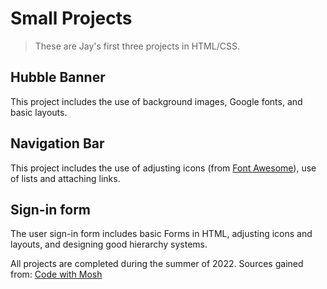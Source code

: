 # Small Projects

> These are Jay's first three projects in HTML/CSS.

## Hubble Banner
This project includes the use of background images, Google fonts, and basic layouts.

## Navigation Bar
This project includes the use of adjusting icons (from [Font Awesome](https://fontawesome.com/)), use of lists and attaching links.

## Sign-in form
The user sign-in form includes basic Forms in HTML, adjusting icons and layouts, and designing good hierarchy systems.

All projects are completed during the summer of 2022.
Sources gained from: [Code with Mosh](https://codewithmosh.com/)

